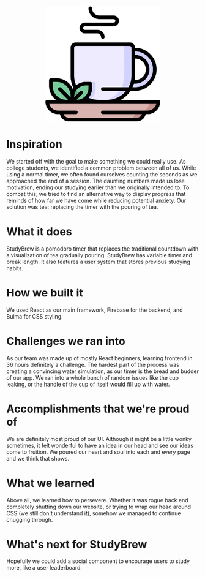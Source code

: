 <h3 align="center">
<a href="https://wordbord.com">
<img src="public/tea_png.png" alt="Logo" width="300px">
</a>
</h3>


# Inspiration
We started off with the goal to make something we could really use. As college students, we identified a common problem between all of us. While using a normal timer, we often found ourselves counting the seconds as we approached the end of a session. The daunting numbers made us lose motivation, ending our studying earlier than we originally intended to. To combat this, we tried to find an alternative way to display progress that reminds of how far we have come while reducing potential anxiety. Our solution was tea: replacing the timer with the pouring of tea.

# What it does
StudyBrew is a pomodoro timer that replaces the traditional countdown with a visualization of tea gradually pouring. StudyBrew has variable timer and break length. It also features a user system that stores previous studying habits.

# How we built it
We used React as our main framework, Firebase for the backend, and Bulma for CSS styling.

# Challenges we ran into
As our team was made up of mostly React beginners, learning frontend in 36 hours definitely a challenge. The hardest part of the process was creating a convincing water simulation, as our timer is the bread and budder of our app. We ran into a whole bunch of random issues like the cup leaking, or the handle of the cup of itself would fill up with water.

# Accomplishments that we're proud of
We are definitely most proud of our UI. Although it might be a little wonky sometimes, it felt wonderful to have an idea in our head and see our ideas come to fruition. We poured our heart and soul into each and every page and we think that shows.

# What we learned
Above all, we learned how to persevere. Whether it was rogue back end completely shutting down our website, or trying to wrap our head around CSS (we still don't understand it), somehow we managed to continue chugging through.

# What's next for StudyBrew
Hopefully we could add a social component to encourage users to study more, like a user leaderboard.

